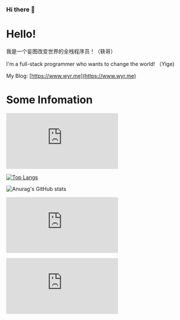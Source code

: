 ### Hi there 👋
# Hello!

我是一个妄图改变世界的全栈程序员！（轶哥）

I'm a full-stack programmer who wants to change the world! （Yige)

My Blog: [https://www.wyr.me](https://www.wyr.me)

# Some Infomation

![visitors](https://app.yizcore.xyz/badge.php?user=yi-ge)

[![Top Langs](https://cache.openapi.site/langs?user=yi-ge)](https://github.com/yi-ge)

![Anurag's GitHub stats](https://cache.openapi.site/stats?user=yi-ge)

![Top Langs_Recent Month](https://util.yizcore.xyz/top-langs-month-svg.php?user=yi-ge&cache=false)

![Top Langs_Recent Year](https://util.yizcore.xyz/top-langs-year-svg.php?user=yi-ge&cache=false)
